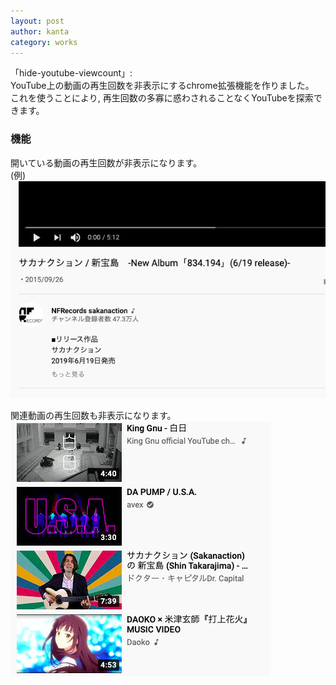 ```yaml
---
layout: post
author: kanta
category: works
---
```


「hide-youtube-viewcount」:  
YouTube上の動画の再生回数を非表示にするchrome拡張機能を作りました。  
これを使うことにより, 再生回数の多寡に惑わされることなくYouTubeを探索できます。

### 機能
開いている動画の再生回数が非表示になります。  
(例)  
![sample1](/public/img/hide-youtube-viewcount/sample1.png)
  

関連動画の再生回数も非表示になります。  
![sample2](/public/img/hide-youtube-viewcount/sample2.png)
